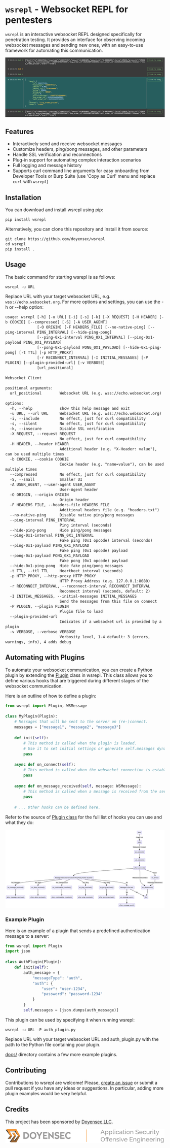 # `wsrepl` - Websocket REPL for pentesters

`wsrepl` is an interactive websocket REPL designed specifically for penetration testing. It provides an interface for observing incoming websocket messages and sending new ones, with an easy-to-use framework for automating this communication.

![Screenshot](docs/screenshot.png)

## Features

- Interactively send and receive websocket messages
- Customize headers, ping/pong messages, and other parameters
- Handle SSL verification and reconnections
- Plug-in support for automating complex interaction scenarios
- Full logging and message history
- Supports curl command line arguments for easy onboarding from Developer Tools or Burp Suite (use 'Copy as Curl' menu and replace `curl` with `wsrepl`)

## Installation

You can download and install wsrepl using pip:

```
pip install wsrepl
```

Alternatively, you can clone this repository and install it from source:

```
git clone https://github.com/doyensec/wsrepl
cd wsrepl
pip install .
```

## Usage

The basic command for starting wsrepl is as follows:

```
wsrepl -u URL
```

Replace URL with your target websocket URL, e.g. `wss://echo.websocket.org`. For more options and settings, you can use the -h or --help option:

```
usage: wsrepl [-h] [-u URL] [-i] [-s] [-k] [-X REQUEST] [-H HEADER] [-b COOKIE] [--compressed] [-S] [-A USER_AGENT]
              [-O ORIGIN] [-F HEADERS_FILE] [--no-native-ping] [--ping-interval PING_INTERVAL] [--hide-ping-pong]
              [--ping-0x1-interval PING_0X1_INTERVAL] [--ping-0x1-payload PING_0X1_PAYLOAD]
              [--pong-0x1-payload PONG_0X1_PAYLOAD] [--hide-0x1-ping-pong] [-t TTL] [-p HTTP_PROXY]
              [-r RECONNECT_INTERVAL] [-I INITIAL_MESSAGES] [-P PLUGIN] [--plugin-provided-url] [-v VERBOSE]
              [url_positional]

Websocket Client

positional arguments:
  url_positional        Websocket URL (e.g. wss://echo.websocket.org)

options:
  -h, --help            show this help message and exit
  -u URL, --url URL     Websocket URL (e.g. wss://echo.websocket.org)
  -i, --include         No effect, just for curl compatibility
  -s, --silent          No effect, just for curl compatibility
  -k, --insecure        Disable SSL verification
  -X REQUEST, --request REQUEST
                        No effect, just for curl compatibility
  -H HEADER, --header HEADER
                        Additional header (e.g. "X-Header: value"), can be used multiple times
  -b COOKIE, --cookie COOKIE
                        Cookie header (e.g. "name=value"), can be used multiple times
  --compressed          No effect, just for curl compatibility
  -S, --small           Smaller UI
  -A USER_AGENT, --user-agent USER_AGENT
                        User-Agent header
  -O ORIGIN, --origin ORIGIN
                        Origin header
  -F HEADERS_FILE, --headers-file HEADERS_FILE
                        Additional headers file (e.g. "headers.txt")
  --no-native-ping      Disable native ping/pong messages
  --ping-interval PING_INTERVAL
                        Ping interval (seconds)
  --hide-ping-pong      Hide ping/pong messages
  --ping-0x1-interval PING_0X1_INTERVAL
                        Fake ping (0x1 opcode) interval (seconds)
  --ping-0x1-payload PING_0X1_PAYLOAD
                        Fake ping (0x1 opcode) payload
  --pong-0x1-payload PONG_0X1_PAYLOAD
                        Fake pong (0x1 opcode) payload
  --hide-0x1-ping-pong  Hide fake ping/pong messages
  -t TTL, --ttl TTL     Heartbeet interval (seconds)
  -p HTTP_PROXY, --http-proxy HTTP_PROXY
                        HTTP Proxy Address (e.g. 127.0.0.1:8080)
  -r RECONNECT_INTERVAL, --reconnect-interval RECONNECT_INTERVAL
                        Reconnect interval (seconds, default: 2)
  -I INITIAL_MESSAGES, --initial-messages INITIAL_MESSAGES
                        Send the messages from this file on connect
  -P PLUGIN, --plugin PLUGIN
                        Plugin file to load
  --plugin-provided-url
                        Indicates if a websocket url is provided by a plugin                      
  -v VERBOSE, --verbose VERBOSE
                        Verbosity level, 1-4 default: 3 (errors, warnings, info), 4 adds debug
```

## Automating with Plugins

To automate your websocket communication, you can create a Python plugin by extending the [Plugin](wsrepl/Plugin.py) class in wsrepl. This class allows you to define various hooks that are triggered during different stages of the websocket communication.

Here is an outline of how to define a plugin:

```python
from wsrepl import Plugin, WSMessage

class MyPlugin(Plugin):
    # Messages that will be sent to the server on (re-)connect.
    messages = ["message1", "message2", "message3"]

    def init(self):
        # This method is called when the plugin is loaded.
        # Use it to set initial settings or generate self.messages dynamically.
        pass

    async def on_connect(self):
        # This method is called when the websocket connection is established.
        pass

    async def on_message_received(self, message: WSMessage):
        # This method is called when a message is received from the server.
        pass

    # ... Other hooks can be defined here.
```

Refer to the source of [Plugin class](wsrepl/Plugin.py) for the full list of hooks you can use and what they do:

![Plugin Hooks](docs/hooks-mermaid.png)

### Example Plugin

Here is an example of a plugin that sends a predefined authentication message to a server:

```python
from wsrepl import Plugin
import json

class AuthPlugin(Plugin):
    def init(self):
        auth_message = {
            "messageType": "auth",
            "auth": {
                "user": "user-1234",
                "password": "password-1234"
            }
        }
        self.messages = [json.dumps(auth_message)]
```

This plugin can be used by specifying it when running wsrepl:

```
wsrepl -u URL -P auth_plugin.py
```

Replace URL with your target websocket URL and auth_plugin.py with the path to the Python file containing your plugin.

[docs/](docs) directory contains a few more example plugins.

## Contributing

Contributions to wsrepl are welcome! Please, [create an issue](https://github.com/doyensec/wsrepl/issues) or submit a pull request if you have any ideas or suggestions. In particular, adding more plugin examples would be very helpful.

## Credits

This project has been sponsored by [Doyensec LLC](https://www.doyensec.com/).

![Doyensec Research](https://raw.githubusercontent.com/doyensec/inql/master/docs/doyensec_logo.svg "Doyensec Logo")

